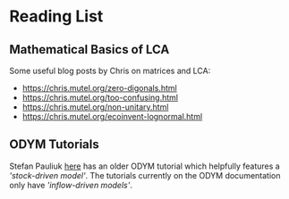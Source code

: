 # Reading List

## Mathematical Basics of LCA

Some useful blog posts by Chris on matrices and LCA:

- https://chris.mutel.org/zero-digonals.html
- https://chris.mutel.org/too-confusing.html
- https://chris.mutel.org/non-unitary.html
- https://chris.mutel.org/ecoinvent-lognormal.html

## ODYM Tutorials

Stefan Pauliuk [here](https://github.com/stefanpauliuk/dynamic_stock_model/blob/master/Doc/dynamic_stock_model_Documentation.ipynb) has an older ODYM tutorial which helpfully features a _'stock-driven model'_.
The tutorials currently on the ODYM documentation only have _'inflow-driven models'_.
